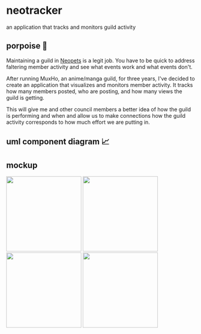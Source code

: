 # neotracker
an application that tracks and monitors guild activity

## porpoise 🐬 
Maintaining a guild in [Neopets](http://www.neopets.com) is a legit job. You have to be quick to address faltering member activity and see what events work and what events don't.

After running MuxHo, an anime/manga guild, for three years, I've decided to create an application that visualizes and monitors member activity. It tracks how many members posted, who are posting, and how many views the guild is getting.

This will give me and other council members a better idea of how the guild is performing and when and allow us to make connections how the guild activity corresponds to how much effort we are putting in.

## uml component diagram 📈

## mockup
<img src="img/homepage.png" width="200px"> <img src="img/memberspage.png" width="200px"> <img src="img/neomailpage.png" width="200px"> <img src="img/createneomailpage.png" width="200px">